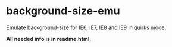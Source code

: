background-size-emu
===================

Emulate background-size for IE6, IE7, IE8 and IE9 in quirks mode.

<b>All needed info is in readme.html.</b>
